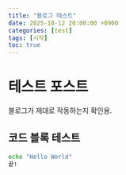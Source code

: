 ```yaml
---
title: "블로그 테스트"
date: 2025-10-12 20:00:00 +0900
categories: [test]
tags: [시작]
toc: true
---
```


# 테스트 포스트

블로그가 제대로 작동하는지 확인용.

## 코드 블록 테스트
```bash
echo "Hello World"
끝!

